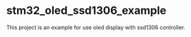 # stm32_oled_ssd1306_example
This project is an example for use oled display with ssd1306 controller.
